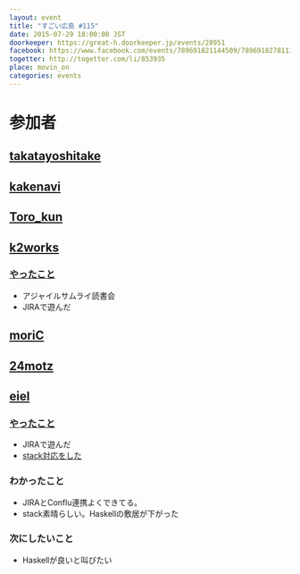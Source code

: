 ```yaml
---
layout: event
title: "すごい広島 #115"
date: 2015-07-29 18:00:00 JST
doorkeeper: https://great-h.doorkeeper.jp/events/28951
facebook: https://www.facebook.com/events/789691821144509/789691827811175/
togetter: http://togetter.com/li/853935
place: movin_on
categories: events
---
```


# 参加者


## [takatayoshitake](http://twitter.com/takatayoshitake)


## [kakenavi](https://github.com/kakenavi)


## [Toro_kun](https://twitter.com/Toro_kun)


## [k2works](https://github.com/k2works)

### [やったこと](https://github.com/great-h/great-h.github.io/issues/1675)

* アジャイルサムライ読書会
* JIRAで遊んだ


## [moriC](https://github.com/moriC)


## [24motz](http://twitter.com/24motz)


## [eiel](http://eiel.info/)

### [やったこと](https://github.com/great-h/great-h.github.io/issues/1673)

* JIRAで遊んだ
* [stack対応をした](https://github.com/great-h/auto_participant/commit/cbcd8c2b1ada11b26a439d2a565c253c5b556c58)

### わかったこと

* JIRAとConflu連携よくできてる。
* stack素晴らしい。Haskellの敷居が下がった

### 次にしたいこと

* Haskellが良いと叫びたい
